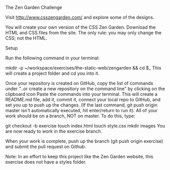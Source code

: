 The Zen Garden Challenge

Visit http://www.csszengarden.com/ and explore some of the designs.

You will create your own version of the CSS Zen Garden. Download the HTML and CSS files from the site. The only rule: you may only change the CSS; not the HTML.

Setup

Run the following command in your terminal:

mkdir -p ~/workspace/exercises/the-static-web/zengarden && cd $_
This will create a project folder and cd you into it.

Once your repository is created on GitHub, copy the list of commands under "..or create a new repository on the command line" by clicking on the clipboard icon
Paste the commands into your terminal. This will create a README.md file, add it, commit it, connect your local repo to GitHub, and set you up to push up the changes. (If the last command, git push origin master isn't automatically executed, hit enter/return to run it).
All of your work should be on a branch, NOT on master. To do this, type:

git checkout -b exercise
touch index.html
touch style.css
mkdir images
You are now ready to work in the exercise branch.

When your work is complete, push up the branch (git push origin exercise) and submit the pull request on Github.

Note: In an effort to keep this project like the Zen Garden website, this exercise does not have a styles folder.
